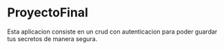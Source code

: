 # ProyectoFinal
Esta aplicacion consiste en un crud con autenticacion para poder guardar tus secretos de manera segura.
